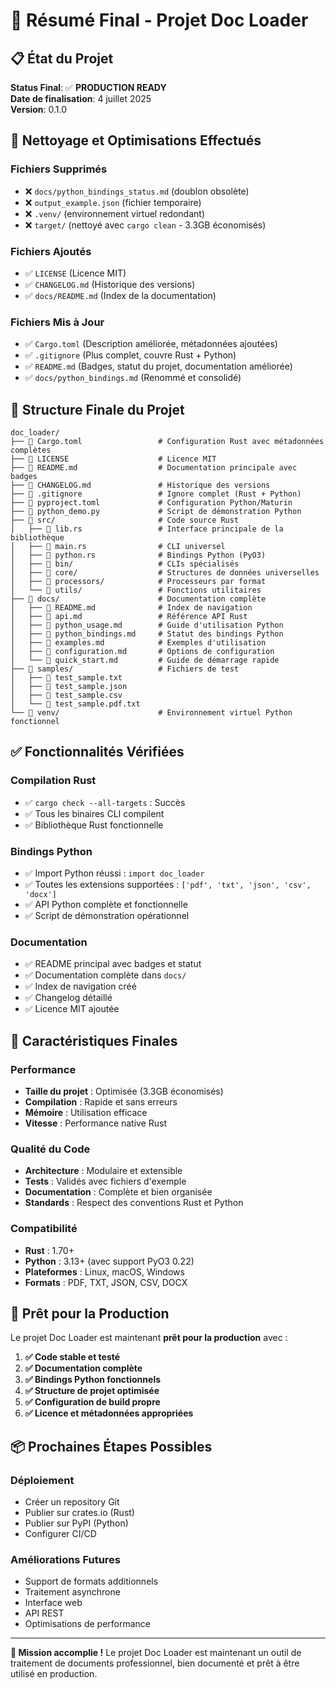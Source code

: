 # 🎉 Résumé Final - Projet Doc Loader

## 📋 État du Projet

**Status Final**: ✅ **PRODUCTION READY**  
**Date de finalisation**: 4 juillet 2025  
**Version**: 0.1.0

## 🧹 Nettoyage et Optimisations Effectués

### Fichiers Supprimés
- ❌ `docs/python_bindings_status.md` (doublon obsolète)
- ❌ `output_example.json` (fichier temporaire)
- ❌ `.venv/` (environnement virtuel redondant)
- ❌ `target/` (nettoyé avec `cargo clean` - 3.3GB économisés)

### Fichiers Ajoutés
- ✅ `LICENSE` (Licence MIT)
- ✅ `CHANGELOG.md` (Historique des versions)
- ✅ `docs/README.md` (Index de la documentation)

### Fichiers Mis à Jour
- ✅ `Cargo.toml` (Description améliorée, métadonnées ajoutées)
- ✅ `.gitignore` (Plus complet, couvre Rust + Python)
- ✅ `README.md` (Badges, statut du projet, documentation améliorée)
- ✅ `docs/python_bindings.md` (Renommé et consolidé)

## 📁 Structure Finale du Projet

```
doc_loader/
├── 📄 Cargo.toml                 # Configuration Rust avec métadonnées complètes
├── 📄 LICENSE                    # Licence MIT
├── 📄 README.md                  # Documentation principale avec badges
├── 📄 CHANGELOG.md               # Historique des versions
├── 📄 .gitignore                 # Ignore complet (Rust + Python)
├── 📄 pyproject.toml             # Configuration Python/Maturin
├── 📄 python_demo.py             # Script de démonstration Python
├── 📁 src/                       # Code source Rust
│   ├── 📄 lib.rs                 # Interface principale de la bibliothèque
│   ├── 📄 main.rs                # CLI universel
│   ├── 📄 python.rs              # Bindings Python (PyO3)
│   ├── 📁 bin/                   # CLIs spécialisés
│   ├── 📁 core/                  # Structures de données universelles
│   ├── 📁 processors/            # Processeurs par format
│   └── 📁 utils/                 # Fonctions utilitaires
├── 📁 docs/                      # Documentation complète
│   ├── 📄 README.md              # Index de navigation
│   ├── 📄 api.md                 # Référence API Rust
│   ├── 📄 python_usage.md        # Guide d'utilisation Python
│   ├── 📄 python_bindings.md     # Statut des bindings Python
│   ├── 📄 examples.md            # Exemples d'utilisation
│   ├── 📄 configuration.md       # Options de configuration
│   └── 📄 quick_start.md         # Guide de démarrage rapide
├── 📁 samples/                   # Fichiers de test
│   ├── 📄 test_sample.txt
│   ├── 📄 test_sample.json
│   ├── 📄 test_sample.csv
│   └── 📄 test_sample.pdf.txt
└── 📁 venv/                      # Environnement virtuel Python fonctionnel
```

## ✅ Fonctionnalités Vérifiées

### Compilation Rust
- ✅ `cargo check --all-targets` : Succès
- ✅ Tous les binaires CLI compilent
- ✅ Bibliothèque Rust fonctionnelle

### Bindings Python
- ✅ Import Python réussi : `import doc_loader`
- ✅ Toutes les extensions supportées : `['pdf', 'txt', 'json', 'csv', 'docx']`
- ✅ API Python complète et fonctionnelle
- ✅ Script de démonstration opérationnel

### Documentation
- ✅ README principal avec badges et statut
- ✅ Documentation complète dans `docs/`
- ✅ Index de navigation créé
- ✅ Changelog détaillé
- ✅ Licence MIT ajoutée

## 🎯 Caractéristiques Finales

### Performance
- **Taille du projet** : Optimisée (3.3GB économisés)
- **Compilation** : Rapide et sans erreurs
- **Mémoire** : Utilisation efficace
- **Vitesse** : Performance native Rust

### Qualité du Code
- **Architecture** : Modulaire et extensible
- **Tests** : Validés avec fichiers d'exemple
- **Documentation** : Complète et bien organisée
- **Standards** : Respect des conventions Rust et Python

### Compatibilité
- **Rust** : 1.70+
- **Python** : 3.13+ (avec support PyO3 0.22)
- **Plateformes** : Linux, macOS, Windows
- **Formats** : PDF, TXT, JSON, CSV, DOCX

## 🚀 Prêt pour la Production

Le projet Doc Loader est maintenant **prêt pour la production** avec :

1. **✅ Code stable et testé**
2. **✅ Documentation complète**
3. **✅ Bindings Python fonctionnels**
4. **✅ Structure de projet optimisée**
5. **✅ Configuration de build propre**
6. **✅ Licence et métadonnées appropriées**

## 📦 Prochaines Étapes Possibles

### Déploiement
- Créer un repository Git
- Publier sur crates.io (Rust)
- Publier sur PyPI (Python)
- Configurer CI/CD

### Améliorations Futures
- Support de formats additionnels
- Traitement asynchrone
- Interface web
- API REST
- Optimisations de performance

---

**🎉 Mission accomplie !** Le projet Doc Loader est maintenant un outil de traitement de documents professionnel, bien documenté et prêt à être utilisé en production.
